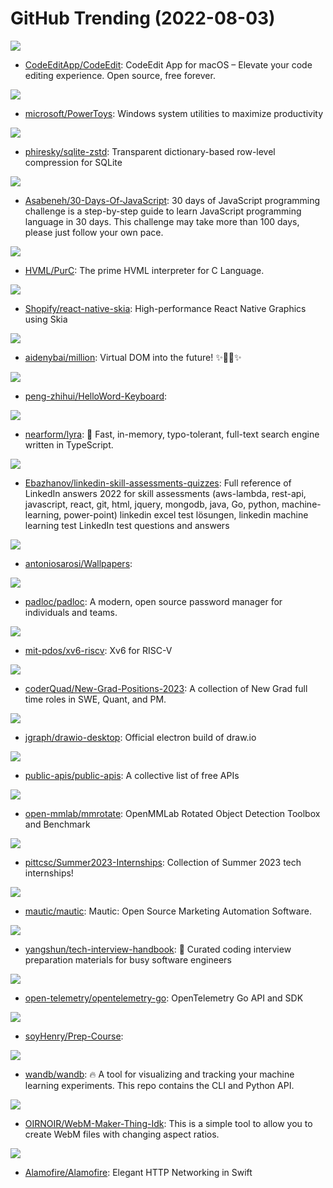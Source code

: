 # GitHub Trending (2022-08-03)

![](https://img.shields.io/badge/Swift-New%20190-green?style=flat-square&logo=appveyor)
- [CodeEditApp/CodeEdit](https://github.com/CodeEditApp/CodeEdit): CodeEdit App for macOS – Elevate your code editing experience. Open source, free forever.

![](https://img.shields.io/badge/C%23-New%2096-green?style=flat-square&logo=appveyor)
- [microsoft/PowerToys](https://github.com/microsoft/PowerToys): Windows system utilities to maximize productivity

![](https://img.shields.io/badge/Rust-New%20102-green?style=flat-square&logo=appveyor)
- [phiresky/sqlite-zstd](https://github.com/phiresky/sqlite-zstd): Transparent dictionary-based row-level compression for SQLite

![](https://img.shields.io/badge/JavaScript-New%20171-green?style=flat-square&logo=appveyor)
- [Asabeneh/30-Days-Of-JavaScript](https://github.com/Asabeneh/30-Days-Of-JavaScript): 30 days of JavaScript programming challenge is a step-by-step guide to learn JavaScript programming language in 30 days. This challenge may take more than 100 days, please just follow your own pace.

![](https://img.shields.io/badge/C-New%20108-green?style=flat-square&logo=appveyor)
- [HVML/PurC](https://github.com/HVML/PurC): The prime HVML interpreter for C Language.

![](https://img.shields.io/badge/TypeScript-New%20101-green?style=flat-square&logo=appveyor)
- [Shopify/react-native-skia](https://github.com/Shopify/react-native-skia): High-performance React Native Graphics using Skia

![](https://img.shields.io/badge/TypeScript-New%20511-green?style=flat-square&logo=appveyor)
- [aidenybai/million](https://github.com/aidenybai/million): Virtual DOM into the future! ✨🦁🚀✨

![](https://img.shields.io/badge/C-New%20385-green?style=flat-square&logo=appveyor)
- [peng-zhihui/HelloWord-Keyboard](https://github.com/peng-zhihui/HelloWord-Keyboard): 

![](https://img.shields.io/badge/TypeScript-New%20509-green?style=flat-square&logo=appveyor)
- [nearform/lyra](https://github.com/nearform/lyra): 🌌 Fast, in-memory, typo-tolerant, full-text search engine written in TypeScript.

![](https://img.shields.io/badge/none-New%2056-green?style=flat-square&logo=appveyor)
- [Ebazhanov/linkedin-skill-assessments-quizzes](https://github.com/Ebazhanov/linkedin-skill-assessments-quizzes): Full reference of LinkedIn answers 2022 for skill assessments (aws-lambda, rest-api, javascript, react, git, html, jquery, mongodb, java, Go, python, machine-learning, power-point) linkedin excel test lösungen, linkedin machine learning test LinkedIn test questions and answers

![](https://img.shields.io/badge/none-New%2033-green?style=flat-square&logo=appveyor)
- [antoniosarosi/Wallpapers](https://github.com/antoniosarosi/Wallpapers): 

![](https://img.shields.io/badge/JavaScript-New%20100-green?style=flat-square&logo=appveyor)
- [padloc/padloc](https://github.com/padloc/padloc): A modern, open source password manager for individuals and teams.

![](https://img.shields.io/badge/C-New%2018-green?style=flat-square&logo=appveyor)
- [mit-pdos/xv6-riscv](https://github.com/mit-pdos/xv6-riscv): Xv6 for RISC-V

![](https://img.shields.io/badge/none-New%2049-green?style=flat-square&logo=appveyor)
- [coderQuad/New-Grad-Positions-2023](https://github.com/coderQuad/New-Grad-Positions-2023): A collection of New Grad full time roles in SWE, Quant, and PM.

![](https://img.shields.io/badge/Shell-New%2070-green?style=flat-square&logo=appveyor)
- [jgraph/drawio-desktop](https://github.com/jgraph/drawio-desktop): Official electron build of draw.io

![](https://img.shields.io/badge/Python-New%20329-green?style=flat-square&logo=appveyor)
- [public-apis/public-apis](https://github.com/public-apis/public-apis): A collective list of free APIs

![](https://img.shields.io/badge/Python-New%2011-green?style=flat-square&logo=appveyor)
- [open-mmlab/mmrotate](https://github.com/open-mmlab/mmrotate): OpenMMLab Rotated Object Detection Toolbox and Benchmark

![](https://img.shields.io/badge/Python-New%20119-green?style=flat-square&logo=appveyor)
- [pittcsc/Summer2023-Internships](https://github.com/pittcsc/Summer2023-Internships): Collection of Summer 2023 tech internships!

![](https://img.shields.io/badge/PHP-New%2024-green?style=flat-square&logo=appveyor)
- [mautic/mautic](https://github.com/mautic/mautic): Mautic: Open Source Marketing Automation Software.

![](https://img.shields.io/badge/JavaScript-New%2084-green?style=flat-square&logo=appveyor)
- [yangshun/tech-interview-handbook](https://github.com/yangshun/tech-interview-handbook): 💯 Curated coding interview preparation materials for busy software engineers

![](https://img.shields.io/badge/Go-New%2015-green?style=flat-square&logo=appveyor)
- [open-telemetry/opentelemetry-go](https://github.com/open-telemetry/opentelemetry-go): OpenTelemetry Go API and SDK

![](https://img.shields.io/badge/JavaScript-New%205-green?style=flat-square&logo=appveyor)
- [soyHenry/Prep-Course](https://github.com/soyHenry/Prep-Course): 

![](https://img.shields.io/badge/Python-New%2038-green?style=flat-square&logo=appveyor)
- [wandb/wandb](https://github.com/wandb/wandb): 🔥 A tool for visualizing and tracking your machine learning experiments. This repo contains the CLI and Python API.

![](https://img.shields.io/badge/JavaScript-New%2066-green?style=flat-square&logo=appveyor)
- [OIRNOIR/WebM-Maker-Thing-Idk](https://github.com/OIRNOIR/WebM-Maker-Thing-Idk): This is a simple tool to allow you to create WebM files with changing aspect ratios.

![](https://img.shields.io/badge/Swift-New%2019-green?style=flat-square&logo=appveyor)
- [Alamofire/Alamofire](https://github.com/Alamofire/Alamofire): Elegant HTTP Networking in Swift

